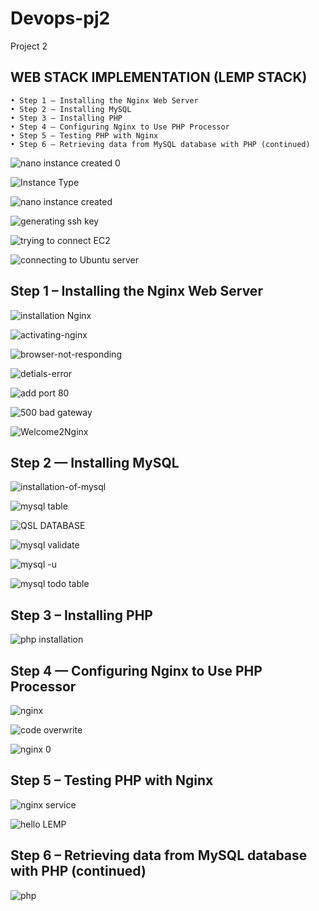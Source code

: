 # Devops-pj2
Project 2

## WEB STACK IMPLEMENTATION (LEMP STACK)


    • Step 1 – Installing the Nginx Web Server 
    • Step 2 — Installing MySQL 
    • Step 3 – Installing PHP 
    • Step 4 — Configuring Nginx to Use PHP Processor 
    • Step 5 – Testing PHP with Nginx 
    • Step 6 – Retrieving data from MySQL database with PHP (continued)

![nano instance created 0 ](https://user-images.githubusercontent.com/107949309/194036819-e5c5971c-b290-4c22-aab2-1d5de9dabd1a.png)

![Instance Type ](https://user-images.githubusercontent.com/107949309/194037025-c29b4c08-3e4e-4cc6-bfa5-1dcf8e2a0420.png)

![nano instance created](https://user-images.githubusercontent.com/107949309/194037048-55a5ecb2-2f49-4b81-baf6-24a900414ad5.png)

![generating  ssh key](https://user-images.githubusercontent.com/107949309/194037129-4f21d731-ce2a-41f5-bfa2-c0011bd659ec.png)

![trying to connect EC2](https://user-images.githubusercontent.com/107949309/194037395-bf8784ac-3354-4df0-85d0-32b6c8f8b141.png)

![connecting to Ubuntu server ](https://user-images.githubusercontent.com/107949309/194037230-e1744276-e6a0-43e8-91c4-64351887c43f.png)

  ## Step 1 – Installing the Nginx Web Server 
  
  ![installation Nginx ](https://user-images.githubusercontent.com/107949309/194043413-e0015e22-d994-4e98-971e-a62d83072c25.png)

![activating-nginx](https://user-images.githubusercontent.com/107949309/194046739-c23466e8-486d-41d0-8116-25a44fabdf43.png)

![browser-not-responding](https://user-images.githubusercontent.com/107949309/194055027-b5a9ee4d-0b95-440b-a8ef-b91fb9a67cb8.png)

![detials-error](https://user-images.githubusercontent.com/107949309/194055028-4df19ce5-2911-4318-ba57-7659a4c7fe13.png)

![add port 80](https://user-images.githubusercontent.com/107949309/194055051-ce765e6a-4d65-4af3-a21f-719a76f715fe.png)

![500  bad gateway](https://user-images.githubusercontent.com/107949309/194046488-a7e55fe3-b79f-4637-bb20-e4bafd1da7fc.png)

![Welcome2Nginx](https://user-images.githubusercontent.com/107949309/194060589-3e350b28-7b98-4b3e-b54f-a16fa21144d2.png)

 ## Step 2 — Installing MySQL 
  
  ![installation-of-mysql](https://user-images.githubusercontent.com/107949309/194043535-787f41df-e3c2-4c83-9817-59f44e8cb04b.png)

![mysql table](https://user-images.githubusercontent.com/107949309/194045739-391b68ee-f8a2-4f64-a88e-fbbfc52aaf53.png)

 ![QSL DATABASE](https://user-images.githubusercontent.com/107949309/194045866-eb01c3ff-042b-4c17-bcc2-a7e647a6f03b.png)

 ![mysql validate](https://user-images.githubusercontent.com/107949309/194045426-a8446a43-46d7-4654-ad07-af2d70ca9dac.png)

  ![mysql  -u ](https://user-images.githubusercontent.com/107949309/194045702-7c9db140-6e29-40ac-984f-15e41e958fa9.png)

![mysql todo table ](https://user-images.githubusercontent.com/107949309/194046329-263e50da-eff7-4284-b961-b93203efaf68.png)


 ## Step 3 – Installing PHP 
 
 ![php installation](https://user-images.githubusercontent.com/107949309/194044019-17821c9f-b627-44b8-9157-59fcec3731f4.png)

  
  ## Step 4 — Configuring Nginx to Use PHP Processor 
  
 ![nginx](https://user-images.githubusercontent.com/107949309/194045036-8e115cdc-adbd-4759-835d-34bd9e1acaa9.png)
 
 ![code overwrite](https://user-images.githubusercontent.com/107949309/194053788-df8e349e-404f-4327-8da6-180467d887bf.png)

![nginx  0](https://user-images.githubusercontent.com/107949309/194045042-598b1102-7674-4f8c-b8b7-916719fc533f.png)


  ## Step 5 – Testing PHP with Nginx 
  
  ![nginx service](https://user-images.githubusercontent.com/107949309/194044764-fbb9f174-674f-4f2b-8887-b944f328dda5.png)

![hello LEMP ](https://user-images.githubusercontent.com/107949309/194046087-30cfe968-0375-4b9b-9458-637f37491ecf.png)

  
  ## Step 6 – Retrieving data from MySQL database with PHP (continued)
  
  ![php ](https://user-images.githubusercontent.com/107949309/194044283-4c3a6846-6239-4541-8cc3-0d982e5dbfe5.png)

